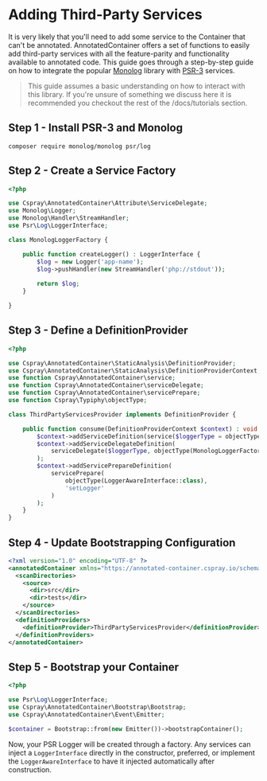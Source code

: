 # Adding Third-Party Services

It is very likely that you'll need to add some service to the Container that can't be annotated. AnnotatedContainer offers a set of functions to easily add third-party services with all the feature-parity and functionality available to annotated code. This guide goes through a step-by-step guide on how to integrate the popular [Monolog](https://github.com/Seldaek/monolog) library with [PSR-3](https://www.php-fig.org/psr/psr-3/) services. 

> This guide assumes a basic understanding on how to interact with this library. If you're unsure of something we discuss here it is recommended you checkout the rest of the /docs/tutorials section.

## Step 1 - Install PSR-3 and Monolog

```shell
composer require monolog/monolog psr/log
```

## Step 2 - Create a Service Factory

```php
<?php

use Cspray\AnnotatedContainer\Attribute\ServiceDelegate;
use Monolog\Logger;
use Monolog\Handler\StreamHandler;
use Psr\Log\LoggerInterface;

class MonologLoggerFactory {

    public function createLogger() : LoggerInterface {
        $log = new Logger('app-name');
        $log->pushHandler(new StreamHandler('php://stdout'));
        
        return $log;
    }

}
```

## Step 3 - Define a DefinitionProvider

```php
<?php

use Cspray\AnnotatedContainer\StaticAnalysis\DefinitionProvider;
use Cspray\AnnotatedContainer\StaticAnalysis\DefinitionProviderContext;
use function Cspray\AnnotatedContainer\service;
use function Cspray\AnnotatedContainer\serviceDelegate;
use function Cspray\AnnotatedContainer\servicePrepare;
use function Cspray\Typiphy\objectType;

class ThirdPartyServicesProvider implements DefinitionProvider {

    public function consume(DefinitionProviderContext $context) : void {
        $context->addServiceDefinition(service($loggerType = objectType(LoggerInterface::class)));
        $context->addServiceDelegateDefinition(
            serviceDelegate($loggerType, objectType(MonologLoggerFactory::class), 'createLogger')
        );
        $context->addServicePrepareDefinition(
            servicePrepare(
                objectType(LoggerAwareInterface::class),
                'setLogger'
            )
        );
    }
}

```

## Step 4 - Update Bootstrapping Configuration

```xml
<?xml version="1.0" encoding="UTF-8" ?>
<annotatedContainer xmlns="https://annotated-container.cspray.io/schema/annotated-container.xsd">
  <scanDirectories>
    <source>
      <dir>src</dir>
      <dir>tests</dir>
    </source>
  </scanDirectories>
  <definitionProviders>
    <definitionProvider>ThirdPartyServicesProvider</definitionProvider>
  </definitionProviders>
</annotatedContainer>
```

## Step 5 - Bootstrap your Container

```php
<?php

use Psr\Log\LoggerInterface;
use Cspray\AnnotatedContainer\Bootstrap\Bootstrap;
use Cspray\AnnotatedContainer\Event\Emitter;

$container = Bootstrap::from(new Emitter())->bootstrapContainer();
```

Now, your PSR Logger will be created through a factory. Any services can inject a `LoggerInterface` directly in the constructor, preferred, or implement the `LoggerAwareInterface` to have it injected automatically after construction.